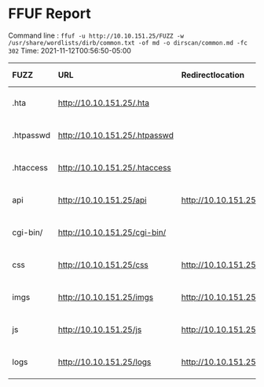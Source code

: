 # FFUF Report

  Command line : `ffuf -u http://10.10.151.25/FUZZ -w /usr/share/wordlists/dirb/common.txt -of md -o dirscan/common.md -fc 302`
  Time: 2021-11-12T00:56:50-05:00

  | FUZZ | URL | Redirectlocation | Position | Status Code | Content Length | Content Words | Content Lines | Content Type | ResultFile |
  | :- | :-- | :--------------- | :---- | :------- | :---------- | :------------- | :------------ | :--------- | :----------- |
  | .hta | http://10.10.151.25/.hta |  | 11 | 403 | 1020 | 104 | 43 | text/html; charset=utf-8 |  |
  | .htpasswd | http://10.10.151.25/.htpasswd |  | 13 | 403 | 1020 | 104 | 43 | text/html; charset=utf-8 |  |
  | .htaccess | http://10.10.151.25/.htaccess |  | 12 | 403 | 1020 | 104 | 43 | text/html; charset=utf-8 |  |
  | api | http://10.10.151.25/api | http://10.10.151.25/api/ | 428 | 301 | 232 | 14 | 8 | text/html; charset=iso-8859-1 |  |
  | cgi-bin/ | http://10.10.151.25/cgi-bin/ |  | 820 | 403 | 1034 | 105 | 43 | text/html; charset=utf-8 |  |
  | css | http://10.10.151.25/css | http://10.10.151.25/css/ | 1114 | 301 | 232 | 14 | 8 | text/html; charset=iso-8859-1 |  |
  | imgs | http://10.10.151.25/imgs | http://10.10.151.25/imgs/ | 2000 | 301 | 233 | 14 | 8 | text/html; charset=iso-8859-1 |  |
  | js | http://10.10.151.25/js | http://10.10.151.25/js/ | 2179 | 301 | 231 | 14 | 8 | text/html; charset=iso-8859-1 |  |
  | logs | http://10.10.151.25/logs | http://10.10.151.25/logs/ | 2363 | 301 | 233 | 14 | 8 | text/html; charset=iso-8859-1 |  |
  